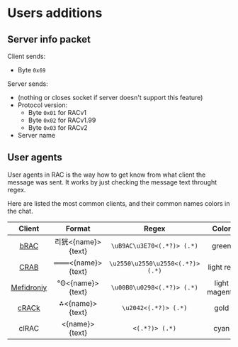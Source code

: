 # Users additions

## Server info packet

Client sends:

- Byte `0x69`

Server sends:

- (nothing or closes socket if server doesn't support this feature)
- Protocol version:
    - Byte `0x01` for RACv1 
    - Byte `0x02` for RACv1.99
    - Byte `0x03` for RACv2
- Server name

## User agents

User agents in RAC is the way how to get know from what client the message was sent. It works by just checking the message text throught regex.

Here are listed the most common clients, and their common names colors in the chat.

| Client        | Format        | Regex     | Color     |
|    :----:     |    :----:     |    :----: |  :----:   |
| [bRAC](https://github.com/MeexReay/bRAC) | 리㹰<{name}> {text} | `\uB9AC\u3E70<(.*?)> (.*)` | green
| [CRAB](https://gitea.bedohswe.eu.org/pixtaded/crab) | ═══<{name}> {text} | `\u2550\u2550\u2550<(.*?)> (.*)` | light red
| [Mefidroniy](https://github.com/OctoBanon-Main/mefedroniy-client) | °ʘ<{name}> {text} | `\u00B0\u0298<(.*?)> (.*)` | light magenta
| [cRACk](https://github.com/pansangg/cRACk) | ⁂<{name}> {text} | `\u2042<(.*?)> (.*)` | gold
| clRAC | <{name}> {text} | `<(.*?)> (.*)` | cyan

